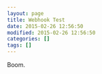 ```yaml
---
layout: page
title: Webhook Test
date: 2015-02-26 12:56:50
modified: 2015-02-26 12:56:50
categories: []
tags: []
---
```


Boom.
